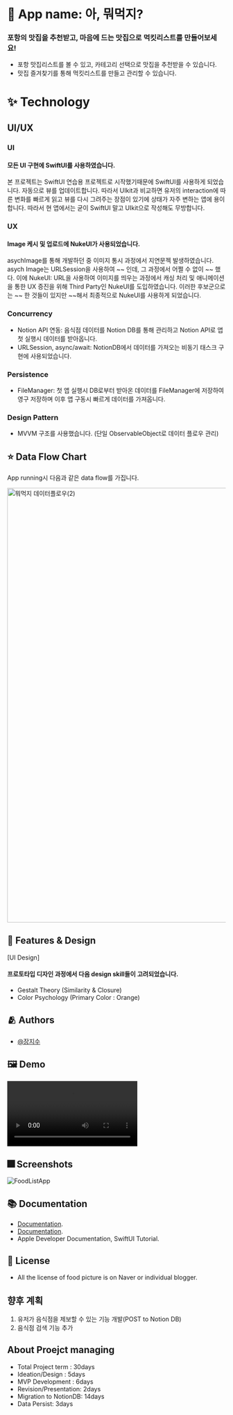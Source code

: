 

# :iphone: App name: 아, 뭐먹지?
### 포항의 맛집을 추천받고, 마음에 드는 맛집으로 먹킷리스트를 만들어보세요!

- 포항 맛집리스트를 볼 수 있고, 카테고리 선택으로 맛집을 추천받을 수 있습니다.
- 맛집 즐겨찾기를 통해 먹킷리스트를 만들고 관리할 수 있습니다.

# :sparkles: Technology

## UI/UX
### UI
#### 모든 UI 구현에 SwiftUI를 사용하였습니다.
본 프로젝트는 SwiftUI 연습용 프로젝트로 시작했기때문에 SwiftUI를 사용하게 되었습니다. 
자동으로 뷰를 업데이트합니다. 따라서 UIkit과 비교하면 유저의 interaction에 따른 변화를 빠르게 읽고 뷰를 다시 그려주는 장점이 있기에 상태가 자주 변하는 앱에 용이합니다. 따라서 현 앱에서는 굳이 SwiftUI 말고 UIkit으로 작성해도 무방합니다.

### UX
#### Image 케시 및 업로드에 NukeUI가 사용되었습니다. 
asychImage를 통해 개발하던 중 이미지 통시 과정에서 지연문젝 발생하였습니다. asych Image는 URLSession을 사용하여 ~~ 인데, 그 과정에서 어쩔 수 없이 ~~ 했다. 
이에 NukeUI: URL을 사용하여 이미지를 띄우는 과정에서 캐싱 처리 및 애니메이션을 통한 UX 증진을 위해 Third Party인 NukeUI를 도입하였습니다. 이러한 후보군으로는 ~~ 한 것들이 있지만 ~~해서 최종적으로 NukeUI를 사용하게 되었습니다. 

### Concurrency
- Notion API 연동: 음식점 데이터를 Notion DB를 통해 관리하고 Notion API로 앱 첫 실행시 데이터를 받아옵니다.
- URLSession, async/await: NotionDB에서 데이터를 가져오는 비동기 태스크 구현에 사용되었습니다.
  
### Persistence
- FileManager: 첫 앱 실행시 DB로부터 받아온 데이터를 FileManager에 저장하여 영구 저장하며 이후 앱 구동시 빠르게 데이터를 가져옵니다.

### Design Pattern
- MVVM 구조를 사용했습니다. (단일 ObservableObject로 데이터 플로우 관리)

## :star: Data Flow Chart
App running시 다음과 같은 data flow를 가집니다.

<img width="1000" alt="뭐먹지 데이터플로우(2)" src="https://user-images.githubusercontent.com/103009135/193453266-b85cd315-948e-4581-8304-b5b575cd0894.png">


## :pushpin: Features & Design

[UI Design]
#### 프로토타입 디자인 과정에서 다음 design skill들이 고려되었습니다.
- Gestalt Theory (Similarity & Closure)
- Color Psychology (Primary Color : Orange)


## :people_hugging: Authors

- [@장지수](https://github.com/Rookie0031/)

## :framed_picture: Demo

![Demo_](https://user-images.githubusercontent.com/103009135/167295208-ab3a14dc-d9fa-4218-a70b-a090c697f26e.mp4)




## :fireworks: Screenshots

![FoodListApp](https://user-images.githubusercontent.com/103009135/167294897-a332ac1e-31d5-4c36-8140-38bf3f7a2727.png )


## :books: Documentation

- [Documentation](https://github.com/MMMIIIN/Gominsee). 
- [Documentation](https://github.com/MMMIIIN/wwdc2022). 
- Apple Developer Documentation, SwiftUI Tutorial. 
 


## :lock_with_ink_pen: License
- All the license of food picture is on Naver or individual blogger.

## 향후 계획
1. 유저가 음식점을 제보할 수 있는 기능 개발(POST to Notion DB)
2. 음식점 검색 기능 추가

## About Proejct managing
- Total Project term : 30days
- Ideation/Design : 5days
- MVP Development : 6days
- Revision/Presentation: 2days
- Migration to NotionDB: 14days
- Data Persist: 3days

